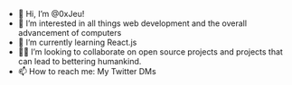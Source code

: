 - 👋 Hi, I’m @0xJeu!
- 👀 I’m interested in all things web development and the overall advancement of computers
- 🌱 I’m currently learning React.js
- 🤝🏾 I’m looking to collaborate on open source projects and projects that can lead to bettering humankind.
- 📫 How to reach me: My Twitter DMs

<!---
0xJeu/0xJeu is a ✨ special ✨ repository because its `README.md` (this file) appears on your GitHub profile.
You can click the Preview link to take a look at your changes.
--->
